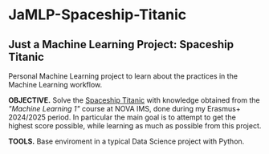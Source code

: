 # JaMLP-Spaceship-Titanic
## Just a Machine Learning Project: Spaceship Titanic

Personal Machine Learning project to learn about the practices in the Machine Learning workflow. 

**OBJECTIVE.** Solve the [Spaceship Titanic](https://www.kaggle.com/c/spaceship-titanic) with knowledge obtained from the *"Machine Learning 1"* course at NOVA IMS, done during my Erasmus+ 2024/2025 period. In particular the main goal is to attempt to get the highest score possible, while learning as much as possible from this project.

**TOOLS.** Base enviroment in a typical Data Science project with Python.
